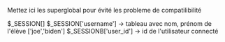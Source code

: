 Mettez ici les superglobal pour évité les probleme de compatilibilité

$_SESSION[]
$_SESSION['username'] -> tableau avec nom, prénom de l'élève ['joe','biden']
$_SESSIONB['user_id'] -> id de l'utilisateur connecté 

